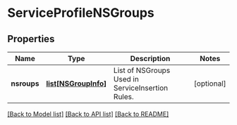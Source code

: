 # ServiceProfileNSGroups

## Properties
Name | Type | Description | Notes
------------ | ------------- | ------------- | -------------
**nsroups** | [**list[NSGroupInfo]**](NSGroupInfo.md) | List of NSGroups Used in ServiceInsertion Rules. | [optional] 

[[Back to Model list]](../README.md#documentation-for-models) [[Back to API list]](../README.md#documentation-for-api-endpoints) [[Back to README]](../README.md)

